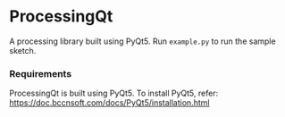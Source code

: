 # ProcessingQt

A processing library built using PyQt5. Run `example.py` to run the sample sketch.


### Requirements

ProcessingQt is built using PyQt5. To install PyQt5, refer: https://doc.bccnsoft.com/docs/PyQt5/installation.html

